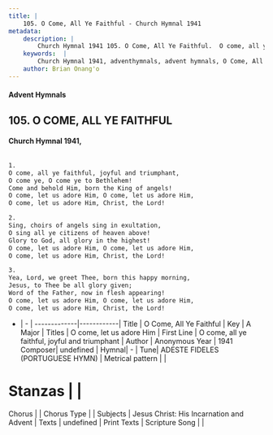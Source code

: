 ```yaml
---
title: |
    105. O Come, All Ye Faithful - Church Hymnal 1941
metadata:
    description: |
        Church Hymnal 1941 105. O Come, All Ye Faithful.  O come, all ye faithful, joyful and triumphant, O come ye, O come ye to Bethlehem! Come and behold Him, born the King of angels! O come, let us adore Him, O come, let us adore Him, O come, let us adore Him, Christ, the Lord!  
    keywords:  |
        Church Hymnal 1941, adventhymnals, advent hymnals, O Come, All Ye Faithful, O come, all ye faithful, joyful and triumphant. O come, let us adore Him
    author: Brian Onang'o
---
```


#### Advent Hymnals
## 105. O COME, ALL YE FAITHFUL
####  Church Hymnal 1941,

```txt

1.
O come, all ye faithful, joyful and triumphant,
O come ye, O come ye to Bethlehem!
Come and behold Him, born the King of angels!
O come, let us adore Him, O come, let us adore Him,
O come, let us adore Him, Christ, the Lord!

2.
Sing, choirs of angels sing in exultation,
O sing all ye citizens of heaven above!
Glory to God, all glory in the highest!
O come, let us adore Him, O come, let us adore Him,
O come, let us adore Him, Christ, the Lord!

3.
Yea, Lord, we greet Thee, born this happy morning,
Jesus, to Thee be all glory given;
Word of the Father, now in flesh appearing!
O come, let us adore Him, O come, let us adore Him,
O come, let us adore Him, Christ, the Lord!


```

- |   -  |
-------------|------------|
Title | O Come, All Ye Faithful |
Key | A Major |
Titles | O come, let us adore Him |
First Line | O come, all ye faithful, joyful and triumphant |
Author | Anonymous
Year | 1941
Composer| undefined |
Hymnal|  - |
Tune| ADESTE FIDELES (PORTUGUESE HYMN) |
Metrical pattern | |
# Stanzas |  |
Chorus |  |
Chorus Type |  |
Subjects | Jesus Christ: His Incarnation and Advent |
Texts | undefined |
Print Texts | 
Scripture Song |  |
    

